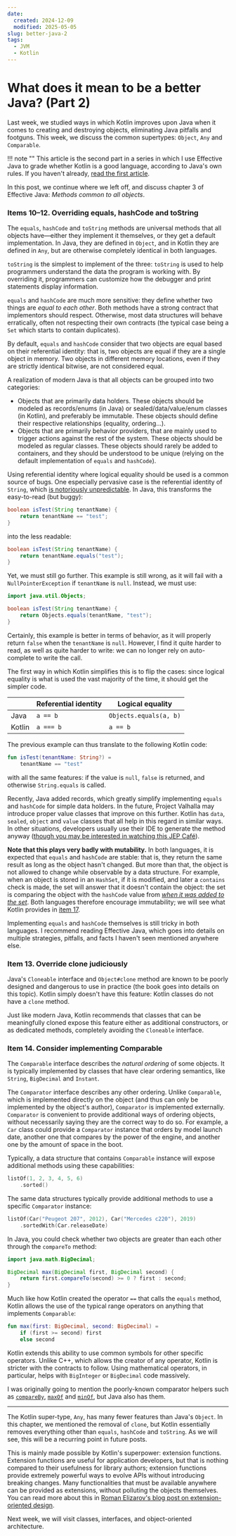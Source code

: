 ```yaml
---
date: 
  created: 2024-12-09
  modified: 2025-05-05
slug: better-java-2
tags:
  - JVM
  - Kotlin
---
```


# What does it mean to be a better Java? (Part 2)

Last week, we studied ways in which Kotlin improves upon Java when it comes to creating and destroying objects, eliminating Java pitfalls and footguns. This week, we discuss the common supertypes: `Object`, `Any` and `Comparable`.

<!-- more -->

!!! note ""
    This article is the second part in a series in which I use Effective Java to grade whether Kotlin is a good language, according to Java's own rules. If you haven't already, [read the first article](better-java-1.md).

In this post, we continue where we left off, and discuss chapter 3 of Effective Java: _Methods common to all objects_.

### Items 10–12. Overriding equals, hashCode and toString

The `equals`, `hashCode` and `toString` methods are universal methods that all objects have—either they implement it themselves, or they get a default implementation. In Java, they are defined in `Object`, and in Kotlin they are defined in `Any`, but are otherwise completely identical in both languages.

`toString` is the simplest to implement of the three: `toString` is used to help programmers understand the data the program is working with. By overriding it, programmers can customize how the debugger and print statements display information.

`equals` and `hashCode` are much more sensitive: they define whether two things are _equal to each other_. Both methods have a strong contract that implementors should respect. Otherwise, most data structures will behave erratically, often not respecting their own contracts (the typical case being a `Set` which starts to contain duplicates).

By default, `equals` and `hashCode` consider that two objects are equal based on their referential identity: that is, two objects are equal if they are a single object in memory. Two objects in different memory locations, even if they are strictly identical bitwise, are not considered equal.

A realization of modern Java is that all objects can be grouped into two categories:

- Objects that are primarily data holders. These objects should be modeled as records/enums (in Java) or sealed/data/value/enum classes (in Kotlin), and preferably be immutable. These objects should define their respective relationships (equality, ordering…).
- Objects that are primarily behavior providers, that are mainly used to trigger actions against the rest of the system. These objects should be modeled as regular classes. These objects should rarely be added to containers, and they should be understood to be unique (relying on the default implementation of `equals` and `hashCode`).

Using referential identity where logical equality should be used is a common source of bugs. One especially pervasive case is the referential identity of `String`, which [is notoriously unpredictable](https://www.baeldung.com/java-compare-strings). In Java, this transforms the easy-to-read (but buggy):

```java
boolean isTest(String tenantName) {
	return tenantName == "test";
}
```

into the less readable:

```java
boolean isTest(String tenantName) {
	return tenantName.equals("test");
}
```

Yet, we must still go further. This example is still wrong, as it will fail with a `NullPointerException` if `tenantName` is `null`. Instead, we must use:

```java
import java.util.Objects;

boolean isTest(String tenantName) {
	return Objects.equals(tenantName, "test");
}
```

Certainly, this example is better in terms of behavior, as it will properly return `false` when the `tenantName` is `null`. However, I find it quite harder to read, as well as quite harder to write: we can no longer rely on auto-complete to write the call.

The first way in which Kotlin simplifies this is to flip the cases: since logical equality is what is used the vast majority of the time, it should get the simpler code.

|        | Referential identity | Logical equality       |
|--------|----------------------|------------------------|
| Java   | `a == b`             | `Objects.equals(a, b)` |
| Kotlin | `a === b`            | `a == b`               |

The previous example can thus translate to the following Kotlin code:

```kotlin
fun isTest(tenantName: String?) = 
	tenantName == "test"
```

with all the same features: if the value is `null`, `false` is returned, and otherwise `String.equals` is called.

Recently, Java added records, which greatly simplify implementing `equals` and `hashCode` for simple data holders. In the future, Project Valhalla may introduce proper value classes that improve on this further. Kotlin has `data`, `sealed`, `object` and `value` classes that all help in this regard in similar ways. In other situations, developers usually use their IDE to generate the method anyway ([though you may be interested in watching this JEP Café](https://www.youtube.com/watch?v=kuzjX_efuDs)).

**Note that this plays very badly with mutability.**
In both languages, it is expected that `equals` and `hashCode` are stable: that is, they return the same result as long as the object hasn't changed. But more than that, the object is not allowed to change while observable by a data structure. For example, when an object is stored in an `HashSet`, if it is modified, and later a `contains` check is made, the set will answer that it doesn't contain the object: the set is comparing the object with the `hashCode` value from [_when it was added to the set_](sets.md).
Both languages therefore encourage immutability; we will see what Kotlin provides in [item 17](#item-17-minimize-mutability).

Implementing `equals` and `hashCode` themselves is still tricky in both languages. I recommend reading Effective Java, which goes into details on multiple strategies, pitfalls, and facts I haven't seen mentioned anywhere else.

### Item 13. Override clone judiciously

Java's `Cloneable` interface and `Object#clone` method are known to be poorly designed and dangerous to use in practice (the book goes into details on this topic). Kotlin simply doesn't have this feature: Kotlin classes do not have a `clone` method.

Just like modern Java, Kotlin recommends that classes that can be meaningfully cloned expose this feature either as additional constructors, or as dedicated methods, completely avoiding the `Cloneable` interface.

### Item 14. Consider implementing Comparable

The `Comparable` interface describes the _natural ordering_ of some objects. It is typically implemented by classes that have clear ordering semantics, like `String`, `BigDecimal` and `Instant`.

The `Comparator` interface describes any other ordering. Unlike `Comparable`, which is implemented directly on the object (and thus can only be implemented by the object's author), `Comparator` is implemented externally. `Comparator` is convenient to provide additional ways of ordering objects, without necessarily saying they are the correct way to do so. For example, a `Car` class could provide a `Comparator` instance that orders by model launch date, another one that compares by the power of the engine, and another one by the amount of space in the boot.

Typically, a data structure that contains `Comparable` instance will expose additional methods using these capabilities:

```kotlin
listOf(1, 2, 3, 4, 5, 6)
	.sorted()
```

The same data structures typically provide additional methods to use a specific `Comparator` instance:

```kotlin
listOf(Car("Peugeot 207", 2012), Car("Mercedes c220"), 2019)
	.sortedWith(Car.releaseDate)
```

In Java, you could check whether two objects are greater than each other through the `compareTo` method:

```java
import java.math.BigDecimal;

BigDecimal max(BigDecimal first, BigDecimal second) {
	return first.compareTo(second) >= 0 ? first : second;
}
```

Much like how Kotlin created the operator `==` that calls the `equals` method, Kotlin allows the use of the typical range operators on anything that implements `Comparable`:

```kotlin
fun max(first: BigDecimal, second: BigDecimal) =
	if (first >= second) first
	else second
```

Kotlin extends this ability to use common symbols for other specific operators. Unlike C++, which allows the creator of any operator, Kotlin is stricter with the contracts to follow. Using mathematical operators, in particular, helps with `BigInteger` or `BigDecimal` code massively. 

I was originally going to mention the poorly-known comparator helpers such as [`compareBy`](https://kotlinlang.org/api/core/kotlin-stdlib/kotlin.comparisons/compare-by.html), [`maxOf`](https://kotlinlang.org/api/core/kotlin-stdlib/kotlin.comparisons/max-of.html) and [`minOf`](https://kotlinlang.org/api/core/kotlin-stdlib/kotlin.comparisons/min-of.html), but Java also has them.

***

The Kotlin super-type, `Any`, has many fewer features than Java's `Object`. In this chapter, we mentioned the removal of `clone`, but Kotlin essentially removes everything other than `equals`, `hashCode` and `toString`. As we will see, this will be a recurring point in future posts.

This is mainly made possible by Kotlin's superpower: extension functions. Extension functions are useful for application developers, but that is nothing compared to their usefulness for library authors; extension functions provide extremely powerful ways to evolve APIs without introducing breaking changes. Many functionalities that must be available anywhere can be provided as extensions, without polluting the objects themselves. You can read more about this in [Roman Elizarov's blog post on extension-oriented design](https://elizarov.medium.com/extension-oriented-design-13f4f27deaee).

Next week, we will visit classes, interfaces, and object-oriented architecture.

